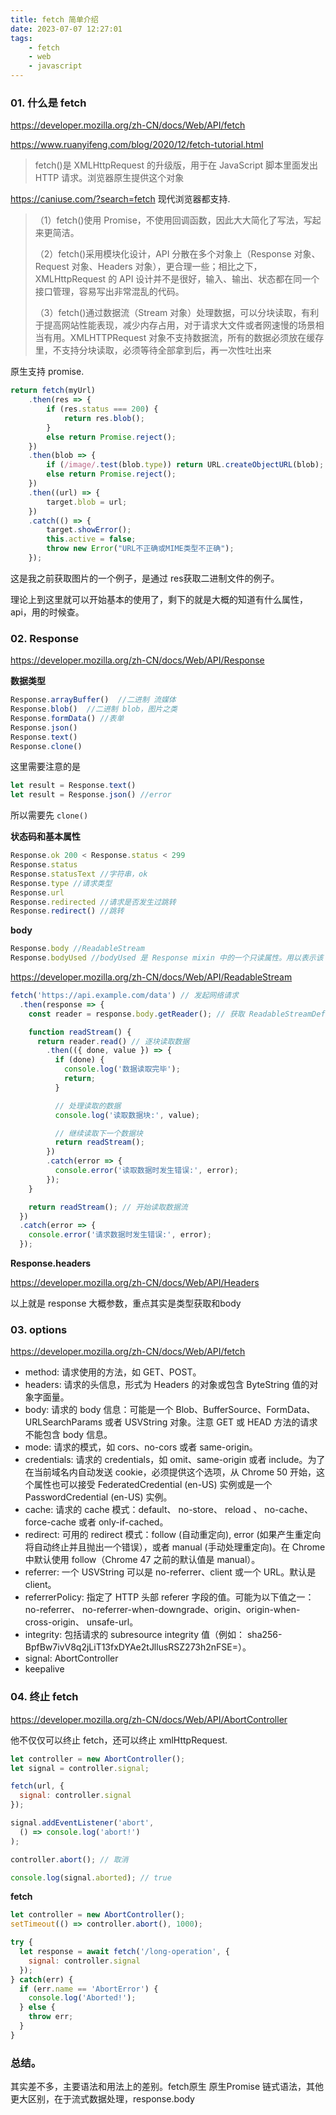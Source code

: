 ```yaml
---
title: fetch 简单介绍
date: 2023-07-07 12:27:01
tags: 
    - fetch
    - web
    - javascript
---
```



### 01. 什么是 fetch

https://developer.mozilla.org/zh-CN/docs/Web/API/fetch

https://www.ruanyifeng.com/blog/2020/12/fetch-tutorial.html

> fetch()是 XMLHttpRequest 的升级版，用于在 JavaScript 脚本里面发出 HTTP 请求。浏览器原生提供这个对象

https://caniuse.com/?search=fetch 现代浏览器都支持.

>（1）fetch()使用 Promise，不使用回调函数，因此大大简化了写法，写起来更简洁。
>
>（2）fetch()采用模块化设计，API 分散在多个对象上（Response 对象、Request 对象、Headers 对象），更合理一些；相比之下，XMLHttpRequest 的 API 设计并不是很好，输入、输出、状态都在同一个接口管理，容易写出非常混乱的代码。
>
>（3）fetch()通过数据流（Stream 对象）处理数据，可以分块读取，有利于提高网站性能表现，减少内存占用，对于请求大文件或者网速慢的场景相当有用。XMLHTTPRequest 对象不支持数据流，所有的数据必须放在缓存里，不支持分块读取，必须等待全部拿到后，再一次性吐出来


原生支持 promise.

```js
return fetch(myUrl)
    .then(res => {
        if (res.status === 200) {
            return res.blob();
        }
        else return Promise.reject();
    })
    .then(blob => {
        if (/image/.test(blob.type)) return URL.createObjectURL(blob);
        else return Promise.reject();
    })
    .then((url) => {
        target.blob = url;
    })
    .catch(() => {
        target.showError();
        this.active = false;
        throw new Error("URL不正确或MIME类型不正确");
    });
```

这是我之前获取图片的一个例子，是通过 res获取二进制文件的例子。

理论上到这里就可以开始基本的使用了，剩下的就是大概的知道有什么属性，api，用的时候查。

### 02. Response 

https://developer.mozilla.org/zh-CN/docs/Web/API/Response

**数据类型**

```js
Response.arrayBuffer()  //二进制 流媒体
Response.blob()  //二进制 blob，图片之类
Response.formData() //表单
Response.json()
Response.text()
Response.clone()
```

这里需要注意的是 

```js
let result = Response.text()
let result = Response.json() //error
```

所以需要先 `clone()`

**状态码和基本属性**

```js
Response.ok 200 < Response.status < 299
Response.status
Response.statusText //字符串，ok
Response.type //请求类型
Response.url
Response.redirected //请求是否发生过跳转
Response.redirect() //跳转
```

**body**

```js
Response.body //ReadableStream
Response.bodyUsed //bodyUsed 是 Response mixin 中的一个只读属性。用以表示该 body 是否被使用过。
```

https://developer.mozilla.org/zh-CN/docs/Web/API/ReadableStream

```js
fetch('https://api.example.com/data') // 发起网络请求
  .then(response => {
    const reader = response.body.getReader(); // 获取 ReadableStreamDefaultReader 对象

    function readStream() {
      return reader.read() // 逐块读取数据
        .then(({ done, value }) => {
          if (done) {
            console.log('数据读取完毕');
            return;
          }

          // 处理读取的数据
          console.log('读取数据块:', value);

          // 继续读取下一个数据块
          return readStream();
        })
        .catch(error => {
          console.error('读取数据时发生错误:', error);
        });
    }

    return readStream(); // 开始读取数据流
  })
  .catch(error => {
    console.error('请求数据时发生错误:', error);
  });
```

**Response.headers**

https://developer.mozilla.org/zh-CN/docs/Web/API/Headers


以上就是 response 大概参数，重点其实是类型获取和body

### 03. options

https://developer.mozilla.org/zh-CN/docs/Web/API/fetch

- method: 请求使用的方法，如 GET、POST。
- headers: 请求的头信息，形式为 Headers 的对象或包含 ByteString 值的对象字面量。
- body: 请求的 body 信息：可能是一个 Blob、BufferSource、FormData、URLSearchParams 或者 USVString 对象。注意 GET 或 HEAD 方法的请求不能包含 body 信息。
- mode: 请求的模式，如 cors、no-cors 或者 same-origin。
- credentials: 请求的 credentials，如 omit、same-origin 或者 include。为了在当前域名内自动发送 cookie，必须提供这个选项，从 Chrome 50 开始，这个属性也可以接受 FederatedCredential (en-US) 实例或是一个 PasswordCredential (en-US) 实例。
- cache: 请求的 cache 模式：default、 no-store、 reload 、 no-cache、 force-cache 或者 only-if-cached。
- redirect: 可用的 redirect 模式：follow (自动重定向), error (如果产生重定向将自动终止并且抛出一个错误），或者 manual (手动处理重定向)。在 Chrome 中默认使用 follow（Chrome 47 之前的默认值是 manual）。
- referrer: 一个 USVString 可以是 no-referrer、client 或一个 URL。默认是 client。
- referrerPolicy: 指定了 HTTP 头部 referer 字段的值。可能为以下值之一：no-referrer、 no-referrer-when-downgrade、origin、origin-when-cross-origin、 unsafe-url。
- integrity: 包括请求的 subresource integrity 值（例如： sha256-BpfBw7ivV8q2jLiT13fxDYAe2tJllusRSZ273h2nFSE=）。
- signal: AbortController
- keepalive



### 04. 终止 fetch

https://developer.mozilla.org/zh-CN/docs/Web/API/AbortController

他不仅仅可以终止 fetch，还可以终止 xmlHttpRequest.

```js
let controller = new AbortController();
let signal = controller.signal;

fetch(url, {
  signal: controller.signal
});

signal.addEventListener('abort',
  () => console.log('abort!')
);

controller.abort(); // 取消

console.log(signal.aborted); // true
```

**fetch**

```js
let controller = new AbortController();
setTimeout(() => controller.abort(), 1000);

try {
  let response = await fetch('/long-operation', {
    signal: controller.signal
  });
} catch(err) {
  if (err.name == 'AbortError') {
    console.log('Aborted!');
  } else {
    throw err;
  }
}
```

### 总结。

其实差不多，主要语法和用法上的差别。fetch原生 原生Promise 链式语法，其他更大区别，在于流式数据处理，response.body
